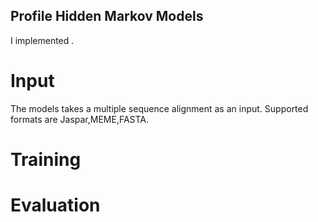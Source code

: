 ## Profile Hidden Markov Models

I implemented .


# Input

The models takes a multiple sequence alignment as an input. Supported formats are Jaspar,MEME,FASTA.


# Training

# Evaluation
